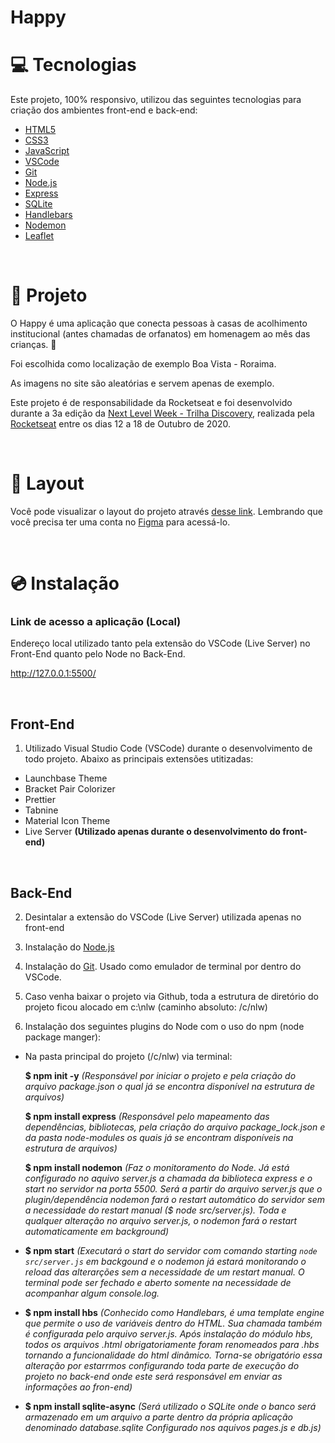 <h1> Happy </h1>

# :computer: Tecnologias

Este projeto, 100% responsivo, utilizou das seguintes tecnologias para criação dos ambientes front-end e back-end:

- [HTML5](https://developer.mozilla.org/pt-BR/docs/Web/HTML "Documentação da linguagem de marcação de hipertexto HTML5")
- [CSS3](https://developer.mozilla.org/pt-BR/docs/Archive/CSS3 "Documentação das folhas de estilos em cascata CSS3")
- [JavaScript](https://developer.mozilla.org/pt-BR/docs/Web/JavaScript "Documentação da linguagem JavaScript")
- [VSCode](https://code.visualstudio.com/ "Acesso ao site do VSCode")
- [Git](https://git-scm.com/ "Acesso ao site do Git")
- [Node.js](https://nodejs.org/en/ "Acesso ao site do Node.js")
- [Express](https://expressjs.com/pt-br/ "Acesso ao site do Express")
- [SQLite](https://www.sqlite.org/index.html "Acesso ao site do SQLite")
- [Handlebars](https://handlebarsjs.com/ "Acesso ao site do Handlebars")
- [Nodemon](https://nodemon.io/ "Acesso ao site do Nodemon")
- [Leaflet](https://leafletjs.com/ "Acesso ao site da biblioteca Leaflet")

<br>

# :triangular_ruler: Projeto

O Happy é uma aplicação que conecta pessoas à casas de acolhimento institucional (antes chamadas de orfanatos) em homenagem ao mês das crianças. 💜

Foi escolhida como localização de exemplo Boa Vista - Roraima.

As imagens no site são aleatórias e servem apenas de exemplo.

Este projeto é de responsabilidade da Rocketseat e foi desenvolvido durante a 3a edição da [Next Level Week - Trilha Discovery](https://nextlevelweek.com/ "Next Level Week"), realizada pela [Rocketseat](https://rocketseat.com.br/ "Rocketseat") entre os dias 12 a 18 de Outubro de 2020.

<br>

# :pencil: Layout

Você pode visualizar o layout do projeto através [desse link](https://www.figma.com/file/mDEbnoojksG4w8sOxmudh3/Happy-Web "desse link"). Lembrando que você precisa ter uma conta no [Figma](http://figma.com/) para acessá-lo.

<br>

# :cd: Instalação

### Link de acesso a aplicação (Local)
Endereço local utilizado tanto pela extensão do VSCode (Live Server) no Front-End quanto pelo Node no Back-End.

http://127.0.0.1:5500/

<br>

## Front-End
1) Utilizado Visual Studio Code (VSCode) durante o desenvolvimento de todo projeto. Abaixo as principais extensões utitizadas:

- Launchbase Theme
- Bracket Pair Colorizer
- Prettier
- Tabnine
- Material Icon Theme
- Live Server <b>(Utilizado apenas durante o desenvolvimento do front-end)</b>

<br>

## Back-End
2) Desintalar a extensão do VSCode (Live Server) utilizada apenas no front-end

3) Instalação do [Node.js](https://nodejs.org/en/)

4) Instalação do [Git](https://git-scm.com/ "Git"). Usado como emulador de terminal por dentro do VSCode.

5) Caso venha baixar o projeto via Github, toda a estrutura de diretório do projeto ficou alocado em c:\nlw (caminho absoluto: /c/nlw)

6) Instalação dos seguintes plugins do Node com o uso do npm (node package manger):

- Na pasta principal do projeto (/c/nlw) via terminal:

	<b>$ npm init -y</b> <i>(Responsável por iniciar o projeto e pela criação do arquivo package.json o qual já se encontra disponível na estrutura de arquivos)</i>

	<b>$ npm install express</b> <i>(Responsável pelo mapeamento das dependências, bibliotecas, pela criação do arquivo package_lock.json e da pasta node-modules os quais já se encontram disponíveis na estrutura de arquivos)</i>

	<b>$ npm install nodemon</b> <i>(Faz o monitoramento do Node. Já está configurado no aquivo server.js a chamada da biblioteca express e o start no servidor na porta 5500. Será a partir do arquivo server.js que o plugin/dependência nodemon fará o restart automático do servidor sem a necessidade do restart manual ($ node src/server.js). Toda e qualquer alteração no arquivo server.js, o nodemon fará o restart automaticamente em background)</i>

- <b>$ npm start</b> <i>(Executará o start do servidor com comando starting `node src/server.js` em backgound e o nodemon já estará monitorando o reload das alterarções sem a necessidade de um restart manual. O terminal pode ser fechado e aberto somente na necessidade de acompanhar algum console.log.</i>

- <b>$ npm install hbs</b> <i>(Conhecido como Handlebars, é uma template engine que permite o uso de variáveis dentro do HTML. Sua chamada também é configurada pelo arquivo server.js. Após instalação do módulo hbs, todos os arquivos .html obrigatoriamente foram renomeados para .hbs tornando a funcionalidade do html dinâmico. Torna-se obrigatório essa alteração por estarrmos configurando toda parte de execução do projeto no back-end onde este será responsável em enviar as informações ao fron-end)</i>

- <b>$ npm install sqlite-async</b> <i>(Será utilizado o SQLite onde o banco será armazenado em um arquivo a parte dentro da própria aplicação denominado database.sqlite Configurado nos aquivos pages.js e db.js)</i>

<br>
